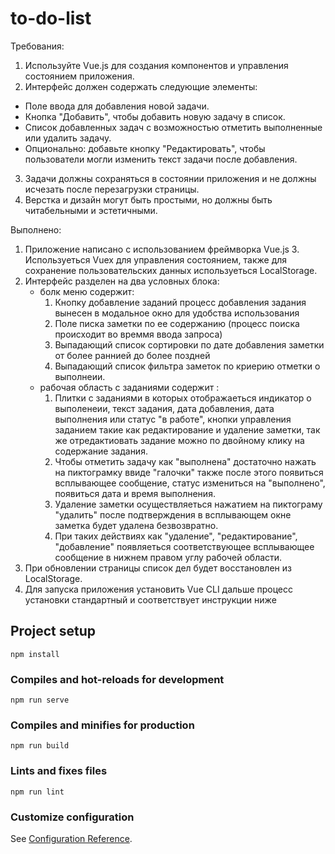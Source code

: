 # to-do-list
Требования:

1. Используйте Vue.js для создания компонентов и управления состоянием приложения.
2. Интерфейс должен содержать следующие элементы:
  - Поле ввода для добавления новой задачи.
  - Кнопка "Добавить", чтобы добавить новую задачу в список.
  - Список добавленных задач с возможностью отметить         выполненные или удалить задачу.
  - Опционально: добавьте кнопку "Редактировать", чтобы пользователи могли изменить текст задачи после добавления.
3. Задачи должны сохраняться в состоянии приложения и не должны исчезать после перезагрузки страницы.
4. Верстка и дизайн могут быть простыми, но должны быть читабельными и эстетичными.


Выполнено:

1. Приложение написано с использованием фреймворка Vue.js 3. Используеться Vuex для управления состоянием,
  также для сохранение пользовательских данных используеться LocalStorage.
2. Интерфейс разделен на два условных блока:
    - болк меню содержит:
        1. Кнопку добавление заданий процесс добавления задания вынесен в модальное окно для удобства     использования
        2. Поле писка заметки по ее содержанию (процесс поиска происходит во времмя ввода запроса)
        3. Выпадающий список сортировки по дате добавления заметки от более раннией до более поздней
        4. Выпадающий список фильтра заметок по криерию отметки о выполнеии.
    - рабочая область с заданиями содержит :
        1. Плитки с заданиями в которых отображаеться индикатор о выполенеии, текст задания, дата добавления, дата выполнения или статус "в работе", кнопки управления заданием такие как редактирование и удаление заметки, так же отредактиовать задание можно по двойному клику на содержание задания.
        2. Чтобы отметить задачу как "выполнена" достаточно нажать на пиктограмку ввиде "галочки" также после этого появиться всплывающее сообщение, статус измениться на "выполнено",  появиться дата и время выполнения.
        3. Удаление заметки осуществляеться нажатием на пиктограму "удалить" после подтверждения в всплывающем окне заметка будет удалена безвозвратно.
        4. При таких действиях как "удаление", "редактирование", "добавление" появляеться соответствующее всплывающее сообщение в нижнем правом углу рабочей области.
3. При обновлении страницы список дел будет восстановлен из LocalStorage.
4. Для запуска приложения установить  Vue CLI дальше процесс установки стандартный и соответствует инструкции ниже


## Project setup
```
npm install
```

### Compiles and hot-reloads for development
```
npm run serve
```

### Compiles and minifies for production
```
npm run build
```

### Lints and fixes files
```
npm run lint
```

### Customize configuration
See [Configuration Reference](https://cli.vuejs.org/config/).
